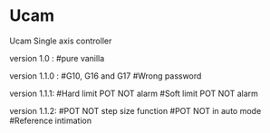 # Ucam
Ucam Single axis controller

version 1.0 : 
#pure vanilla

version 1.1.0 : 
#G10, G16 and G17 
#Wrong password

version 1.1.1:
#Hard limit POT NOT alarm
#Soft limit POT NOT alarm

version 1.1.2:
#POT NOT step size function
#POT NOT in auto mode
#Reference intimation 